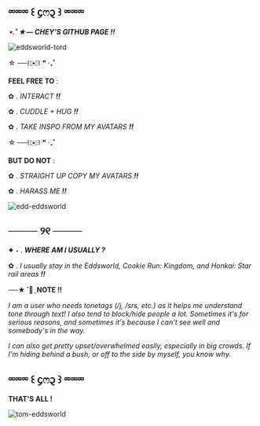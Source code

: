 ## ⏔⏔⏔ ꒰ ᧔ෆ᧓ ꒱ ⏔⏔⏔
***⋆.˚ ★— CHEY'S GITHUB PAGE !!***


![eddsworld-tord](https://github.com/user-attachments/assets/f56c0035-e70c-4047-aac9-bf9cab638cee)

 ☆ ──꒰✉️꒱ ❞   ‧₊˚ 

 **FEEL FREE TO** :

 ✿ . *INTERACT* ***!!***

 ✿ . *CUDDLE + HUG* ***!!***

 ✿ . *TAKE INSPO FROM MY AVATARS* ***!!***

 ☆ ──꒰✉️꒱ ❞   ‧₊˚ 

 **BUT DO NOT** :

✿ . *STRAIGHT UP COPY MY AVATARS* ***!!***

✿ . *HARASS ME* ***!!***

![edd-eddsworld](https://github.com/user-attachments/assets/53e3a60a-026d-4f0a-92ca-cc3db2d60408)


## ──── ୨୧ ────

✦ ⋆ ࣪. ***WHERE AM I USUALLY ?***

✿ . *I usually stay in the Eddsworld, Cookie Run: Kingdom, and Honkai: Star rail areas* ***!!***

**──★ ˙🍓 ̟  NOTE !!**

*I am a user who needs tonetags (/j, /srs, etc.) as it helps me understand tone through text! I also tend to block/hide people a lot. Sometimes it's for serious reasons, and sometimes it's because I can't see well and somebody's in the way.*

*I can also get pretty upset/overwhelmed easily, especially in big crowds. If I'm hiding behind a bush, or off to the side by myself, you know why.*

## ⏔⏔⏔ ꒰ ᧔ෆ᧓ ꒱ ⏔⏔⏔

**THAT'S ALL !**

![tom-eddsworld](https://github.com/user-attachments/assets/ae2799fd-af00-49f1-9c58-ad1b43b1f929)
